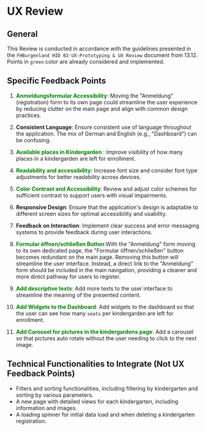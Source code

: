 # UX Review #

## General ##
This Review is conducted in accordance with the guidelines presented in the ``FHBurgenland HID 02-UX-Prototyping & UX Review`` document from 13.12.
Points in ``green`` color are already considered and implemented.

## Specific Feedback Points ##
1. <span style="color:green;">**Anmeldungsformular Accessibility**</span>: Moving the "Anmeldung" (registration) form to its own page could streamline the user experience by reducing clutter
    on the main page and align with common design practices.

2. **Consistent Language**: Ensure consistent use of language throughout the application. The mix of German and English (e.g., "Dashboard") can be confusing.

3. <span style="color:green;">**Available places in Kindergarden** </span>: Improve visibility of how many places in a kindergarden are left for enrollment. 

4. <span style="color:green;">**Readability and accessibility**</span>: Increase font size and consider font type adjustments for better readability across devices.

5. <span style="color:green;">**Color Contrast and Accessibility**</span>: Review and adjust color schemes for sufficient contrast to support users with visual impairments.

6. **Responsive Design**: Ensure that the application's design is adaptable to different screen sizes for optimal accessibility and usability.

7. **Feedback on Interaction**: Implement clear success and error messaging systems to provide feedback during user interactions.

8.  <span style="color:green;">**Formular öffnen/schließen Button**</span>:With the "Anmeldung" form moving to its own dedicated page, the "Formular öffnen/schließen"
   button becomes redundant on the main page. Removing this button will streamline the user interface. Instead, a direct link to the "Anmeldung" form should be included in the main navigation, providing a cleaner and more direct pathway for users to register.
    
9. <span style="color:green;">**Add descriptive texts**:</span> Add more texts to the user interface to streamline the meaning of the presented content.

10. <span style="color:green;">**Add Widgets to the Dashboard**:</span> Add widgets to the dashboard so that the user can see how many ``seats`` per kindergarden 
    are left for enrollment.

11. <span style="color:green;">**Add Carousel for pictures in the kindergardens page**:</span> Add a carousel so that pictures auto rotate without the user needing to
    click to the next image.

## Technical Functionalities to Integrate (Not UX Feedback Points) ##
- Filters and sorting functionalities, including filtering by kindergarten and sorting by various parameters.
- A new page with detailed views for each kindergarten, including information and images.
- A loading spinner for initial data load and when deleting a kindergarten registration.
